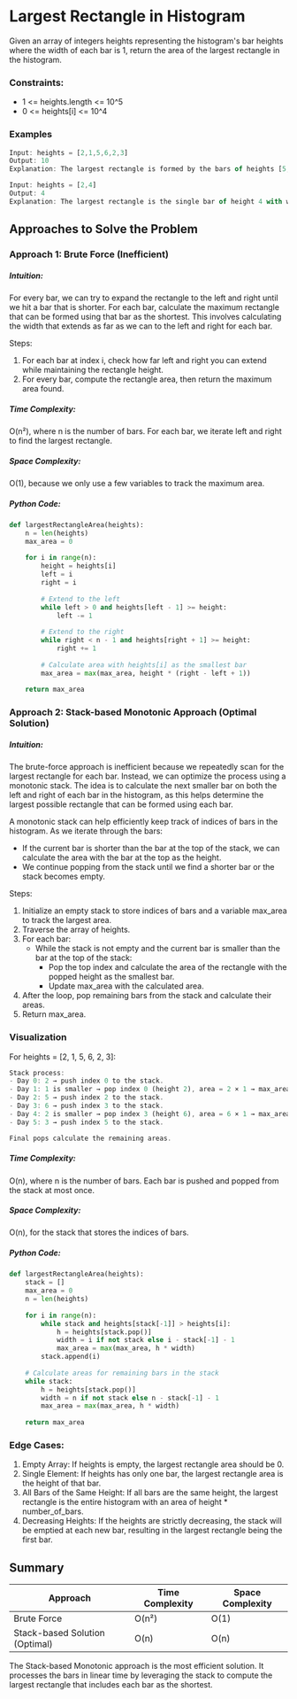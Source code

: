 # Largest Rectangle in Histogram
Given an array of integers heights representing the histogram's bar heights where the width of each bar is 1, return the area of the largest rectangle in the histogram.

### Constraints:
- 1 <= heights.length <= 10^5
- 0 <= heights[i] <= 10^4

### Examples
```javascript
Input: heights = [2,1,5,6,2,3]
Output: 10
Explanation: The largest rectangle is formed by the bars of heights [5,6] with width 2, giving area 5 * 2 = 10.

Input: heights = [2,4]
Output: 4
Explanation: The largest rectangle is the single bar of height 4 with width 1, giving area 4 * 1 = 4.
```

## Approaches to Solve the Problem
### Approach 1: Brute Force (Inefficient)
##### Intuition:
For every bar, we can try to expand the rectangle to the left and right until we hit a bar that is shorter. For each bar, calculate the maximum rectangle that can be formed using that bar as the shortest. This involves calculating the width that extends as far as we can to the left and right for each bar.

Steps:
1. For each bar at index i, check how far left and right you can extend while maintaining the rectangle height.
2. For every bar, compute the rectangle area, then return the maximum area found.
##### Time Complexity:
O(n²), where n is the number of bars. For each bar, we iterate left and right to find the largest rectangle.
##### Space Complexity:
O(1), because we only use a few variables to track the maximum area.
##### Python Code:
```python
def largestRectangleArea(heights):
    n = len(heights)
    max_area = 0
    
    for i in range(n):
        height = heights[i]
        left = i
        right = i
        
        # Extend to the left
        while left > 0 and heights[left - 1] >= height:
            left -= 1
        
        # Extend to the right
        while right < n - 1 and heights[right + 1] >= height:
            right += 1
        
        # Calculate area with heights[i] as the smallest bar
        max_area = max(max_area, height * (right - left + 1))
    
    return max_area
```

### Approach 2: Stack-based Monotonic Approach (Optimal Solution)
##### Intuition: 
The brute-force approach is inefficient because we repeatedly scan for the largest rectangle for each bar. Instead, we can optimize the process using a monotonic stack. The idea is to calculate the next smaller bar on both the left and right of each bar in the histogram, as this helps determine the largest possible rectangle that can be formed using each bar.

A monotonic stack can help efficiently keep track of indices of bars in the histogram. As we iterate through the bars:
- If the current bar is shorter than the bar at the top of the stack, we can calculate the area with the bar at the top as the height.
- We continue popping from the stack until we find a shorter bar or the stack becomes empty.

Steps:
1. Initialize an empty stack to store indices of bars and a variable max_area to track the largest area.
2. Traverse the array of heights.
3. For each bar:
   - While the stack is not empty and the current bar is smaller than the bar at the top of the stack:
     - Pop the top index and calculate the area of the rectangle with the popped height as the smallest bar.
     - Update max_area with the calculated area.
4. After the loop, pop remaining bars from the stack and calculate their areas.
5. Return max_area.
### Visualization
For heights = [2, 1, 5, 6, 2, 3]:

```rust
Stack process:
- Day 0: 2 → push index 0 to the stack.
- Day 1: 1 is smaller → pop index 0 (height 2), area = 2 × 1 → max_area = 2 → push index 1.
- Day 2: 5 → push index 2 to the stack.
- Day 3: 6 → push index 3 to the stack.
- Day 4: 2 is smaller → pop index 3 (height 6), area = 6 × 1 → max_area = 6 → pop index 2 (height 5), area = 5 × 2 → max_area = 10 → push index 4.
- Day 5: 3 → push index 5 to the stack.

Final pops calculate the remaining areas.
```
##### Time Complexity:
O(n), where n is the number of bars. Each bar is pushed and popped from the stack at most once.
##### Space Complexity:
O(n), for the stack that stores the indices of bars.
##### Python Code:
```python
def largestRectangleArea(heights):
    stack = []
    max_area = 0
    n = len(heights)
    
    for i in range(n):
        while stack and heights[stack[-1]] > heights[i]:
            h = heights[stack.pop()]
            width = i if not stack else i - stack[-1] - 1
            max_area = max(max_area, h * width)
        stack.append(i)
    
    # Calculate areas for remaining bars in the stack
    while stack:
        h = heights[stack.pop()]
        width = n if not stack else n - stack[-1] - 1
        max_area = max(max_area, h * width)
    
    return max_area
```
### Edge Cases:
1. Empty Array: If heights is empty, the largest rectangle area should be 0.
2. Single Element: If heights has only one bar, the largest rectangle area is the height of that bar.
3. All Bars of the Same Height: If all bars are the same height, the largest rectangle is the entire histogram with an area of height * number_of_bars.
4. Decreasing Heights: If the heights are strictly decreasing, the stack will be emptied at each new bar, resulting in the largest rectangle being the first bar.
## Summary

| Approach                         | Time Complexity | Space Complexity |
|-----------------------------------|-----------------|------------------|
| Brute Force                        | O(n²)      | O(1)             |
| Stack-based Solution (Optimal)                          | O(n)            | O(n)             |

The Stack-based Monotonic approach is the most efficient solution. It processes the bars in linear time by leveraging the stack to compute the largest rectangle that includes each bar as the shortest.